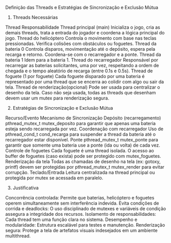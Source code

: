 Definição das Threads e Estratégias de Sincronização e Exclusão Mútua

1. Threads Necessárias

Thread
Responsabilidade
Thread principal (main)
Inicializa o jogo, cria as demais threads, trata a entrada do jogador e coordena a lógica principal do jogo.
Thread do helicóptero
Controla o movimento com base nas teclas pressionadas. Verifica colisões com obstáculos ou foguetes.
Thread da bateria 0
Controla disparos, movimentação até o depósito, espera pela recarga e retorno. Coordena-se com o recarregador e a ponte.
Thread da bateria 1
Idem para a bateria 1.
Thread do recarregador
Responsável por recarregar as baterias solicitantes, uma por vez, respeitando a ordem de chegada e o tempo aleatório de recarga (entre 0.1s e 0.5s).
Thread de foguete (1 por foguete)
Cada foguete disparado por uma bateria é representado por uma thread que se encerra ao colidir com algo ou sair da tela.
Thread de renderização(opcional)
Pode ser usada para centralizar o desenho da tela. Caso não seja usada, todas as threads que desenham devem usar um mutex para renderização segura.

2. Estratégias de Sincronização e Exclusão Mútua

Recurso/Evento
Mecanismo de Sincronização
Depósito (recarregamento)
pthread_mutex_t mutex_deposito para garantir que apenas uma bateria esteja sendo recarregada por vez.
Coordenação com recarregador
Uso de pthread_cond_t cond_recarga para suspender a thread da bateria até o recarregador estar disponível.
Ponte
pthread_mutex_t mutex_ponte para garantir que somente uma bateria use a ponte (ida ou volta) de cada vez.
Controle de foguetes
Cada foguete é uma thread isolada. O acesso ao buffer de foguetes (caso exista) pode ser protegido com mutex_foguetes.
Renderização da tela
Todas as chamadas de desenho na tela (ex: gotoxy, printf) devem ser protegidas por pthread_mutex_t mutex_render para evitar corrupção.
Teclado/Entrada
Leitura centralizada na thread principal ou protegida por mutex se acessada em paralelo.

3. Justificativa

Concorrência controlada: Permite que baterias, helicóptero e foguetes operem simultaneamente sem interferência indevida.
Evita condições de corrida e deadlocks: O uso disciplinado de mutexes e variáveis de condição assegura a integridade dos recursos.
Isolamento de responsabilidades: Cada thread tem uma função clara no sistema.
Desempenho e modularidade: Estrutura escalável para testes e manutenção.
Renderização segura: Protege a tela de artefatos visuais indesejados em um ambiente multithread.
